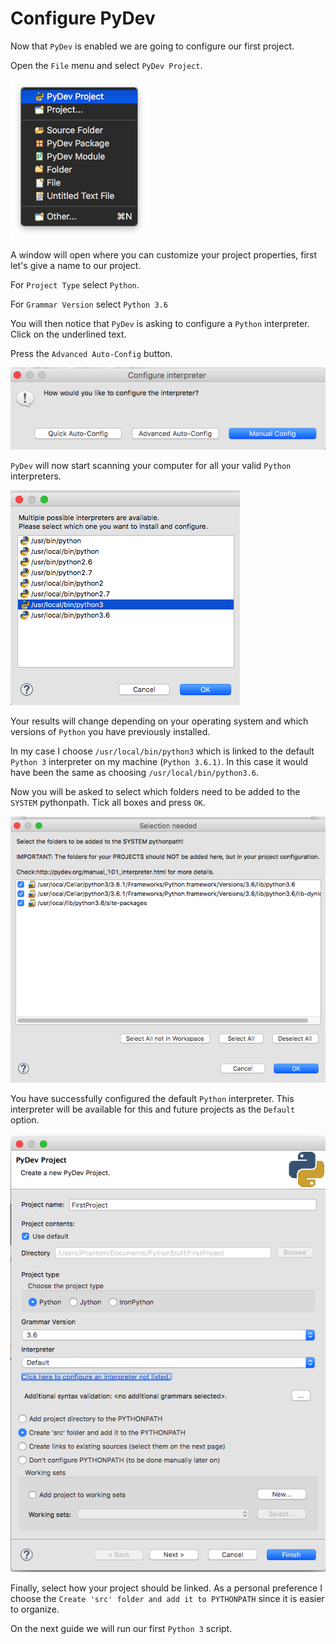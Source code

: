# Configure PyDev

Now that `PyDev` is enabled we are going to configure our first project.

Open the `File` menu and select `PyDev Project`.

![Marketplace Client](./images/1.png)

A window will open where you can customize your project properties, first let's give a name to our project.

For `Project Type` select `Python`.

For `Grammar Version` select `Python 3.6`

You will then notice that `PyDev` is asking to configure a `Python` interpreter. Click on the underlined text.

Press the `Advanced Auto-Config` button.

![Interpreter](./images/2.png)

`PyDev` will now start scanning your computer for all your valid `Python` interpreters.

![Interpreters List](./images/3.png)

Your results will change depending on your operating system and which versions of `Python` you have previously installed.

In my case I choose `/usr/local/bin/python3` which is linked to the default `Python 3` interpreter on my machine (`Python 3.6.1)`. In this case it would have been the same as choosing `/usr/local/bin/python3.6`.

Now you will be asked to select which folders need to be added to the `SYSTEM` pythonpath. Tick all boxes and press `OK`.

![Interpreter Folders](./images/4.png)

You have successfully configured the default `Python` interpreter. This interpreter will be available for this and future projects as the `Default` option.

![Project Setup](./images/5.png)

Finally, select how your project should be linked. As a personal preference I choose the `Create 'src' folder and add it to PYTHONPATH` since it is easier to organize.

On the next guide we will run our first `Python 3` script.



